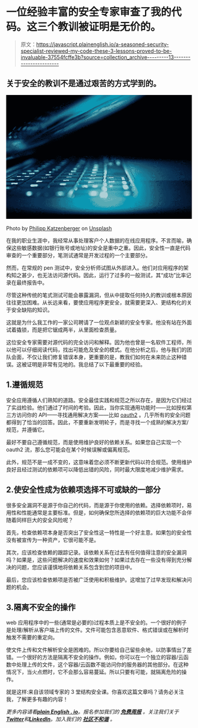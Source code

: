 # 一位经验丰富的安全专家审查了我的代码。这三个教训被证明是无价的。

> 原文：<https://javascript.plainenglish.io/a-seasoned-security-specialist-reviewed-my-code-these-3-lessons-proved-to-be-invaluable-37554fcffe3b?source=collection_archive---------13----------------------->

## 关于安全的教训不是通过艰苦的方式学到的。

![](img/05a22b764343f712edfa4cc51c8a90ec.png)

Photo by [Philipp Katzenberger](https://unsplash.com/@fantasyflip?utm_source=unsplash&utm_medium=referral&utm_content=creditCopyText) on [Unsplash](https://unsplash.com/s/photos/security?utm_source=unsplash&utm_medium=referral&utm_content=creditCopyText)

在我的职业生涯中，我经常从事处理客户个人数据的在线应用程序。不言而喻，确保这些敏感数据(如银行账号或地址)的安全是重中之重。因此，安全性一直是代码审查的一个重要部分，笔测试通常是开发过程的一个主要部分。

然而，在常规的 pen 测试中，安全分析师试图从外部进入。他们对应用程序的架构知之甚少，也无法访问源代码。因此，运行了过多的一般测试，其“成功”比率记录在最终报告中。

尽管这种传统的笔式测试可能会暴露漏洞，但从中提取任何持久的教训或根本原因往往更加困难。从长远来看，要使应用程序更安全，就需要更深入、更结构化的关于安全缺陷的知识。

这就是为什么我工作的一家公司聘请了一位观点新颖的安全专家。他没有站在外面试着撬锁，而是把它锯成两半，从里面检查质量。

这位安全专家需要对源代码的完全访问和解释。因为他也曾是一名软件工程师，所以他可以仔细阅读代码，找出可能危及安全的模式。在他分析之后，他与我们的团队会面，不仅让我们修复错误本身，更重要的是，教我们如何在未来防止这种错误。这被证明是非常有见地的。我总结了以下最重要的经验。

## 1.遵循规范

安全应用遵循人们熟知的道路。安全最佳实践和规范之所以存在，是因为它们经过了实战检验。他们通过了时间的考验。因此，当你实现通用功能时——比如授权第三方访问你的 API——寻找通用解决方案——比如 [oauth2](https://oauth.net/2/) 。几乎所有的安全问题都得到了恰当的回答。因此，不要重新发明轮子，而是寻找一个成熟的解决方案/规范，并遵循它。

最好不要自己遵循规范，而是使用维护良好的依赖关系。如果您自己实现一个 oauth2 流，那么您可能会在某个时候误解或偏离规范。

此外，规范不是一成不变的，这意味着您必须不断更新代码以符合规范。使用维护良好且经过测试的依赖项可以降低出错的风险，同时最大限度地减少维护需求。

## 2.使安全性成为依赖项选择不可或缺的一部分

很多安全漏洞不是源于你自己的代码，而是源于你使用的依赖。选择依赖项时，易用性和性能通常是主要标准。但是，如何确保您所选择的依赖项的巨大功能不会伴随着同样巨大的安全风险呢？

首先，检查依赖项本身是否突出了安全性这一特性是一个好主意。如果包的安全性没有被宣传为一种资产，它很可能不是。

其次，应该检查依赖的跟踪记录。该依赖关系在过去有任何值得注意的安全漏洞吗？如果是，这些问题解决的速度和效果如何？如果过去存在一些没有得到充分解决的问题，您应该谨慎地将依赖关系包含到您的项目中。

最后，您应该检查依赖项是否被广泛使用和积极维护。这增加了过早发现和解决问题的机会。

## 3.隔离不安全的操作

web 应用程序中的一些(通常是必要的)过程本质上是不安全的。一个很好的例子是处理/解析从客户端上传的文件。文件可能包含恶意软件、格式错误或在解析时触发不需要的重定向。

使文件上传和文件解析安全是困难的。所以你要给自己留些余地，以防事情出了差错。一个很好的方法是隔离不安全的操作。例如，你可以在一个独立的容器/云函数中处理上传的文件，这个容器/云函数不能访问你的服务器的其他部分。在这种情况下，当火点燃时，它不会那么容易蔓延。所以只要有可能，就隔离危险的操作。

就是这样:来自该领域专家的 3 堂结构安全课。你喜欢这篇文章吗？请务必关注我，了解更多有趣的内容！

*更多内容请看*[***plain English . io***](https://plainenglish.io/)*。报名参加我们的* [***免费周报***](http://newsletter.plainenglish.io/) *。关注我们关于*[***Twitter***](https://twitter.com/inPlainEngHQ)*和*[***LinkedIn***](https://www.linkedin.com/company/inplainenglish/)*。加入我们的* [***社区不和谐***](https://discord.gg/GtDtUAvyhW) *。*